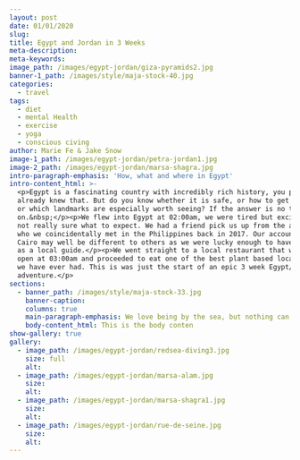 ```yaml
---
layout: post
date: 01/01/2020
slug:
title: Egypt and Jordan in 3 Weeks
meta-description:
meta-keywords:
image_path: /images/egypt-jordan/giza-pyramids2.jpg
banner-1_path: /images/style/maja-stock-40.jpg
categories:
  - travel
tags:
  - diet
  - mental Health
  - exercise
  - yoga
  - conscious civing
author: Marie Fe & Jake Snow
image-1_path: /images/egypt-jordan/petra-jordan1.jpg
image-2_path: /images/egypt-jordan/marsa-shagra.jpg
intro-paragraph-emphasis: 'How, what and where in Egypt'
intro-content_html: >-
  <p>Egypt is a fascinating country with incredibly rich history, you probably
  already knew that. But do you know whether it is safe, or how to get around,
  or which landmarks are especially worth seeing? If the answer is no then read
  on.&nbsp;</p><p>We flew into Egypt at 02:00am, we were tired but excited and
  not really sure what to expect. We had a friend pick us up from the airport
  who we coincidentally met in the Philippines back in 2017. Our account of
  Cairo may well be different to others as we were lucky enough to have a friend
  as a local guide.</p><p>We went straight to a local restaurant that was still
  open at 03:00am and proceeded to eat one of the best plant based local meals
  we have ever had. This is was just the start of an epic 3 week Egypt/Jordan
  adventure.</p>
sections:
  - banner_path: /images/style/maja-stock-33.jpg
    banner-caption:
    columns: true
    main-paragraph-emphasis: We love being by the sea, but nothing can compare to a winter ski trip with the one you love
    body-content_html: This is the body conten
show-gallery: true     
gallery:
  - image_path: /images/egypt-jordan/redsea-diving3.jpg
    size: full
    alt:
  - image_path: /images/egypt-jordan/marsa-alam.jpg
    size:
    alt:
  - image_path: /images/egypt-jordan/marsa-shagra1.jpg
    size:
    alt:
  - image_path: /images/egypt-jordan/rue-de-seine.jpg
    size:
    alt:
---
```

